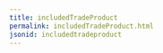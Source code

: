 ```yaml
---
title: includedTradeProduct
permalink: includedTradeProduct.html
jsonid: includedtradeproduct
---
```

